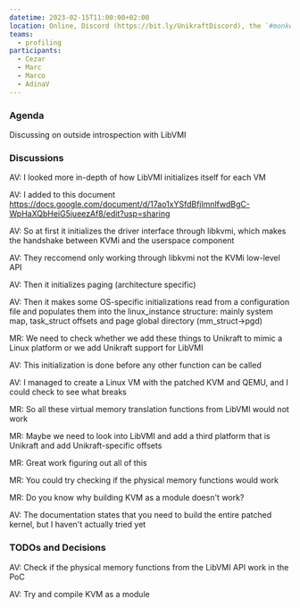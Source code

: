 ```yaml
---
datetime: 2023-02-15T11:00:00+02:00
location: Online, Discord (https://bit.ly/UnikraftDiscord), the `#monkey-business` voice channel
teams:
  - profiling
participants:
  - Cezar
  - Marc
  - Marco
  - AdinaV
---
```

### Agenda

Discussing on outside introspection with LibVMI

### Discussions

AV: I looked more in-depth of how LibVMI initializes itself for each VM

AV: I added to this document https://docs.google.com/document/d/17ao1xYSfdBfjlmnlfwdBgC-WpHaXQbHeiG5jueezAf8/edit?usp=sharing 

AV: So at first it initializes the driver interface through libkvmi, which makes the handshake between KVMi and the userspace component

AV: They reccomend only working through libkvmi not the KVMi low-level API

AV: Then it initializes paging (architecture specific)

AV: Then it makes some OS-specific initializations read from a configuration file and populates them into the linux_instance structure: mainly system map, task_struct offsets and page global directory (mm_struct->pgd)

MR: We need to check whether we add these things to Unikraft to mimic a Linux platform or we add Unikraft support for LibVMI

AV: This initialization is done before any other function can be called

AV: I managed to create a Linux VM with the patched KVM and QEMU, and I could check to see what breaks

MR: So all these virtual memory translation functions from LibVMI would not work

MR: Maybe we need to look into LibVMI and add a third platform that is Unikraft and add Unikraft-specific offsets

MR: Great work figuring out all of this

MR: You could try checking if the physical memory functions would work

MR: Do you know why building KVM as a module doesn't work?

AV: The documentation states that you need to build the entire patched kernel, but I haven't actually tried yet

### TODOs and Decisions

AV: Check if the physical memory functions from the LibVMI API work in the PoC

AV: Try and compile KVM as a module